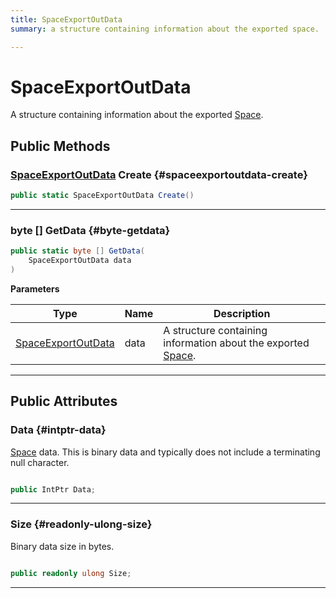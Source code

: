 ```yaml
---
title: SpaceExportOutData
summary: a structure containing information about the exported space. 

---
```


# SpaceExportOutData




A structure containing information about the exported [Space](/versioned_docs/version-14-Jun-2023/unity-api/api/UnityEngine.XR.MagicLeap/MLSpace/UnityEngine.XR.MagicLeap.MLSpace.Space.md).   





## Public Methods

### [SpaceExportOutData](/versioned_docs/version-14-Jun-2023/unity-api/api/UnityEngine.XR.MagicLeap/MLSpace/UnityEngine.XR.MagicLeap.MLSpace.SpaceExportOutData.md) Create {#spaceexportoutdata-create}

```csharp
public static SpaceExportOutData Create()
```






-----------

### byte [] GetData {#byte-getdata}

```csharp
public static byte [] GetData(
    SpaceExportOutData data
)
```


**Parameters**

| Type | Name  | Description  | 
|--|--|--|
| [SpaceExportOutData](/versioned_docs/version-14-Jun-2023/unity-api/api/UnityEngine.XR.MagicLeap/MLSpace/UnityEngine.XR.MagicLeap.MLSpace.SpaceExportOutData.md) |data|A structure containing information about the exported [Space](/versioned_docs/version-14-Jun-2023/unity-api/api/UnityEngine.XR.MagicLeap/MLSpace/UnityEngine.XR.MagicLeap.MLSpace.Space.md). |






-----------

## Public Attributes

### Data {#intptr-data}

[Space](/versioned_docs/version-14-Jun-2023/unity-api/api/UnityEngine.XR.MagicLeap/MLSpace/UnityEngine.XR.MagicLeap.MLSpace.Space.md) data. This is binary data and typically does not include a terminating null character. 

```csharp

public IntPtr Data;

```






-----------

### Size {#readonly-ulong-size}

Binary data size in bytes. 

```csharp

public readonly ulong Size;

```






-----------


